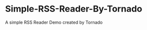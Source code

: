 Simple-RSS-Reader-By-Tornado
============================

A simple RSS Reader Demo created by Tornado
